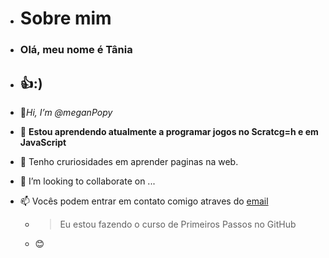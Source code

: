 - # Sobre mim 
- ### Olá, meu nome é **Tânia** ###
- ## 👍:) ##
- 👋*Hi, I’m @meganPopy*
- 🌱 **Estou aprendendo atualmente a programar jogos no Scratcg=h e em JavaScript**
- 👀  Tenho cruriosidades em aprender paginas na web. 
- 💞️ I’m looking to collaborate on ...
- 📫 Vocês podem entrar em contato comigo atraves do [email](tania.sasso@escola.pr.gov.br)
  
  - > Eu estou fazendo o curso de Primeiros Passos no GitHub
  - :blush:


<!---
meganPopy/meganPopy is a ✨ special ✨ repository because its `README.md` (this file) appears on your GitHub profile.
You can click the Preview link to take a look at your changes.
--->

<link rel="stylesheet" href="https://cdn.jsdelivr.net/gh/devicons/devicon@v2.15.1/devicon.min.css">
